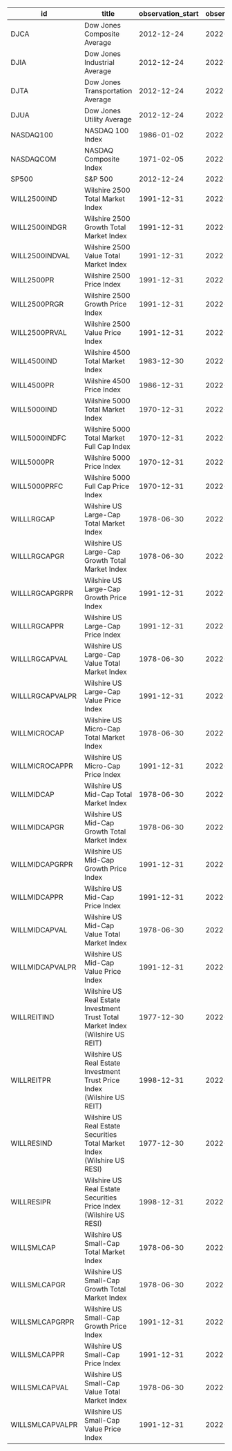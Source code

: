 | id              | title                                                                          | observation_start   | observation_end   |
|-----------------|--------------------------------------------------------------------------------|---------------------|-------------------|
| DJCA            | Dow Jones Composite Average                                                    | 2012-12-24          | 2022-12-23        |
| DJIA            | Dow Jones Industrial Average                                                   | 2012-12-24          | 2022-12-23        |
| DJTA            | Dow Jones Transportation Average                                               | 2012-12-24          | 2022-12-23        |
| DJUA            | Dow Jones Utility Average                                                      | 2012-12-24          | 2022-12-23        |
| NASDAQ100       | NASDAQ 100 Index                                                               | 1986-01-02          | 2022-12-22        |
| NASDAQCOM       | NASDAQ Composite Index                                                         | 1971-02-05          | 2022-12-22        |
| SP500           | S&P 500                                                                        | 2012-12-24          | 2022-12-23        |
| WILL2500IND     | Wilshire 2500 Total Market Index                                               | 1991-12-31          | 2022-12-22        |
| WILL2500INDGR   | Wilshire 2500 Growth Total Market Index                                        | 1991-12-31          | 2022-12-22        |
| WILL2500INDVAL  | Wilshire 2500 Value Total Market Index                                         | 1991-12-31          | 2022-12-22        |
| WILL2500PR      | Wilshire 2500 Price Index                                                      | 1991-12-31          | 2022-12-22        |
| WILL2500PRGR    | Wilshire 2500 Growth Price Index                                               | 1991-12-31          | 2022-12-22        |
| WILL2500PRVAL   | Wilshire 2500 Value Price Index                                                | 1991-12-31          | 2022-12-22        |
| WILL4500IND     | Wilshire 4500 Total Market Index                                               | 1983-12-30          | 2022-12-22        |
| WILL4500PR      | Wilshire 4500 Price Index                                                      | 1986-12-31          | 2022-12-22        |
| WILL5000IND     | Wilshire 5000 Total Market Index                                               | 1970-12-31          | 2022-12-22        |
| WILL5000INDFC   | Wilshire 5000 Total Market Full Cap Index                                      | 1970-12-31          | 2022-12-22        |
| WILL5000PR      | Wilshire 5000 Price Index                                                      | 1970-12-31          | 2022-12-22        |
| WILL5000PRFC    | Wilshire 5000 Full Cap Price Index                                             | 1970-12-31          | 2022-12-22        |
| WILLLRGCAP      | Wilshire US Large-Cap Total Market Index                                       | 1978-06-30          | 2022-12-22        |
| WILLLRGCAPGR    | Wilshire US Large-Cap Growth Total Market Index                                | 1978-06-30          | 2022-12-22        |
| WILLLRGCAPGRPR  | Wilshire US Large-Cap Growth Price Index                                       | 1991-12-31          | 2022-12-22        |
| WILLLRGCAPPR    | Wilshire US Large-Cap Price Index                                              | 1991-12-31          | 2022-12-22        |
| WILLLRGCAPVAL   | Wilshire US Large-Cap Value Total Market Index                                 | 1978-06-30          | 2022-12-22        |
| WILLLRGCAPVALPR | Wilshire US Large-Cap Value Price Index                                        | 1991-12-31          | 2022-12-22        |
| WILLMICROCAP    | Wilshire US Micro-Cap Total Market Index                                       | 1978-06-30          | 2022-12-22        |
| WILLMICROCAPPR  | Wilshire US Micro-Cap Price Index                                              | 1991-12-31          | 2022-12-22        |
| WILLMIDCAP      | Wilshire US Mid-Cap Total Market Index                                         | 1978-06-30          | 2022-12-22        |
| WILLMIDCAPGR    | Wilshire US Mid-Cap Growth Total Market Index                                  | 1978-06-30          | 2022-12-22        |
| WILLMIDCAPGRPR  | Wilshire US Mid-Cap Growth Price Index                                         | 1991-12-31          | 2022-12-22        |
| WILLMIDCAPPR    | Wilshire US Mid-Cap Price Index                                                | 1991-12-31          | 2022-12-22        |
| WILLMIDCAPVAL   | Wilshire US Mid-Cap Value Total Market Index                                   | 1978-06-30          | 2022-12-22        |
| WILLMIDCAPVALPR | Wilshire US Mid-Cap Value Price Index                                          | 1991-12-31          | 2022-12-22        |
| WILLREITIND     | Wilshire US Real Estate Investment Trust Total Market Index (Wilshire US REIT) | 1977-12-30          | 2022-12-22        |
| WILLREITPR      | Wilshire US Real Estate Investment Trust Price Index (Wilshire US REIT)        | 1998-12-31          | 2022-12-22        |
| WILLRESIND      | Wilshire US Real Estate Securities Total Market Index (Wilshire US RESI)       | 1977-12-30          | 2022-12-22        |
| WILLRESIPR      | Wilshire US Real Estate Securities Price Index (Wilshire US RESI)              | 1998-12-31          | 2022-12-22        |
| WILLSMLCAP      | Wilshire US Small-Cap Total Market Index                                       | 1978-06-30          | 2022-12-22        |
| WILLSMLCAPGR    | Wilshire US Small-Cap Growth Total Market Index                                | 1978-06-30          | 2022-12-22        |
| WILLSMLCAPGRPR  | Wilshire US Small-Cap Growth Price Index                                       | 1991-12-31          | 2022-12-22        |
| WILLSMLCAPPR    | Wilshire US Small-Cap Price Index                                              | 1991-12-31          | 2022-12-22        |
| WILLSMLCAPVAL   | Wilshire US Small-Cap Value Total Market Index                                 | 1978-06-30          | 2022-12-22        |
| WILLSMLCAPVALPR | Wilshire US Small-Cap Value Price Index                                        | 1991-12-31          | 2022-12-22        |